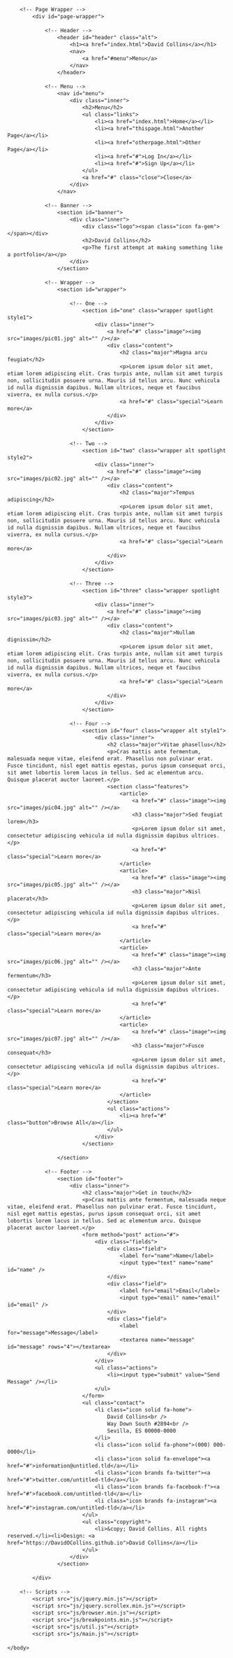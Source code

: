 
<!--
	Check out the ReadMe on DavidOCollins github
-->
<html>
	<head>
		<title>David Collins</title>
		<meta charset="utf-8" />
		<meta name="viewport" content="width=device-width, initial-scale=1, user-scalable=no" />
		<link rel="stylesheet" href="css/main.css" />
		<noscript><link rel="stylesheet" href="css/noscript.css" /></noscript>
	</head>
	<body class="is-preload">

		<!-- Page Wrapper -->
			<div id="page-wrapper">

				<!-- Header -->
					<header id="header" class="alt">
						<h1><a href="index.html">David Collins</a></h1>
						<nav>
							<a href="#menu">Menu</a>
						</nav>
					</header>

				<!-- Menu -->
					<nav id="menu">
						<div class="inner">
							<h2>Menu</h2>
							<ul class="links">
								<li><a href="index.html">Home</a></li>
								<li><a href="thispage.html">Another Page</a></li>
								<li><a href="otherpage.html">Other Page</a></li>
								<li><a href="#">Log In</a></li>
								<li><a href="#">Sign Up</a></li>
							</ul>
							<a href="#" class="close">Close</a>
						</div>
					</nav>

				<!-- Banner -->
					<section id="banner">
						<div class="inner">
							<div class="logo"><span class="icon fa-gem"></span></div>
							<h2>David Collins</h2>
							<p>The first attempt at making something like a portfolio</a></p>
						</div>
					</section>

				<!-- Wrapper -->
					<section id="wrapper">

						<!-- One -->
							<section id="one" class="wrapper spotlight style1">
								<div class="inner">
									<a href="#" class="image"><img src="images/pic01.jpg" alt="" /></a>
									<div class="content">
										<h2 class="major">Magna arcu feugiat</h2>
										<p>Lorem ipsum dolor sit amet, etiam lorem adipiscing elit. Cras turpis ante, nullam sit amet turpis non, sollicitudin posuere urna. Mauris id tellus arcu. Nunc vehicula id nulla dignissim dapibus. Nullam ultrices, neque et faucibus viverra, ex nulla cursus.</p>
										<a href="#" class="special">Learn more</a>
									</div>
								</div>
							</section>

						<!-- Two -->
							<section id="two" class="wrapper alt spotlight style2">
								<div class="inner">
									<a href="#" class="image"><img src="images/pic02.jpg" alt="" /></a>
									<div class="content">
										<h2 class="major">Tempus adipiscing</h2>
										<p>Lorem ipsum dolor sit amet, etiam lorem adipiscing elit. Cras turpis ante, nullam sit amet turpis non, sollicitudin posuere urna. Mauris id tellus arcu. Nunc vehicula id nulla dignissim dapibus. Nullam ultrices, neque et faucibus viverra, ex nulla cursus.</p>
										<a href="#" class="special">Learn more</a>
									</div>
								</div>
							</section>

						<!-- Three -->
							<section id="three" class="wrapper spotlight style3">
								<div class="inner">
									<a href="#" class="image"><img src="images/pic03.jpg" alt="" /></a>
									<div class="content">
										<h2 class="major">Nullam dignissim</h2>
										<p>Lorem ipsum dolor sit amet, etiam lorem adipiscing elit. Cras turpis ante, nullam sit amet turpis non, sollicitudin posuere urna. Mauris id tellus arcu. Nunc vehicula id nulla dignissim dapibus. Nullam ultrices, neque et faucibus viverra, ex nulla cursus.</p>
										<a href="#" class="special">Learn more</a>
									</div>
								</div>
							</section>

						<!-- Four -->
							<section id="four" class="wrapper alt style1">
								<div class="inner">
									<h2 class="major">Vitae phasellus</h2>
									<p>Cras mattis ante fermentum, malesuada neque vitae, eleifend erat. Phasellus non pulvinar erat. Fusce tincidunt, nisl eget mattis egestas, purus ipsum consequat orci, sit amet lobortis lorem lacus in tellus. Sed ac elementum arcu. Quisque placerat auctor laoreet.</p>
									<section class="features">
										<article>
											<a href="#" class="image"><img src="images/pic04.jpg" alt="" /></a>
											<h3 class="major">Sed feugiat lorem</h3>
											<p>Lorem ipsum dolor sit amet, consectetur adipiscing vehicula id nulla dignissim dapibus ultrices.</p>
											<a href="#" class="special">Learn more</a>
										</article>
										<article>
											<a href="#" class="image"><img src="images/pic05.jpg" alt="" /></a>
											<h3 class="major">Nisl placerat</h3>
											<p>Lorem ipsum dolor sit amet, consectetur adipiscing vehicula id nulla dignissim dapibus ultrices.</p>
											<a href="#" class="special">Learn more</a>
										</article>
										<article>
											<a href="#" class="image"><img src="images/pic06.jpg" alt="" /></a>
											<h3 class="major">Ante fermentum</h3>
											<p>Lorem ipsum dolor sit amet, consectetur adipiscing vehicula id nulla dignissim dapibus ultrices.</p>
											<a href="#" class="special">Learn more</a>
										</article>
										<article>
											<a href="#" class="image"><img src="images/pic07.jpg" alt="" /></a>
											<h3 class="major">Fusce consequat</h3>
											<p>Lorem ipsum dolor sit amet, consectetur adipiscing vehicula id nulla dignissim dapibus ultrices.</p>
											<a href="#" class="special">Learn more</a>
										</article>
									</section>
									<ul class="actions">
										<li><a href="#" class="button">Browse All</a></li>
									</ul>
								</div>
							</section>

					</section>

				<!-- Footer -->
					<section id="footer">
						<div class="inner">
							<h2 class="major">Get in touch</h2>
							<p>Cras mattis ante fermentum, malesuada neque vitae, eleifend erat. Phasellus non pulvinar erat. Fusce tincidunt, nisl eget mattis egestas, purus ipsum consequat orci, sit amet lobortis lorem lacus in tellus. Sed ac elementum arcu. Quisque placerat auctor laoreet.</p>
							<form method="post" action="#">
								<div class="fields">
									<div class="field">
										<label for="name">Name</label>
										<input type="text" name="name" id="name" />
									</div>
									<div class="field">
										<label for="email">Email</label>
										<input type="email" name="email" id="email" />
									</div>
									<div class="field">
										<label for="message">Message</label>
										<textarea name="message" id="message" rows="4"></textarea>
									</div>
								</div>
								<ul class="actions">
									<li><input type="submit" value="Send Message" /></li>
								</ul>
							</form>
							<ul class="contact">
								<li class="icon solid fa-home">
									David Collins<br />
									Way Down South #2894<br />
									Sevilla, ES 00000-0000
								</li>
								<li class="icon solid fa-phone">(000) 000-0000</li>
								<li class="icon solid fa-envelope"><a href="#">information@untitled.tld</a></li>
								<li class="icon brands fa-twitter"><a href="#">twitter.com/untitled-tld</a></li>
								<li class="icon brands fa-facebook-f"><a href="#">facebook.com/untitled-tld</a></li>
								<li class="icon brands fa-instagram"><a href="#">instagram.com/untitled-tld</a></li>
							</ul>
							<ul class="copyright">
								<li>&copy; David Collins. All rights reserved.</li><li>Design: <a href="https://DavidOCollins.github.io">David Collins</a></li>
							</ul>
						</div>
					</section>

			</div>

		<!-- Scripts -->
			<script src="js/jquery.min.js"></script>
			<script src="js/jquery.scrollex.min.js"></script>
			<script src="js/browser.min.js"></script>
			<script src="js/breakpoints.min.js"></script>
			<script src="js/util.js"></script>
			<script src="js/main.js"></script>

	</body>
</html>
